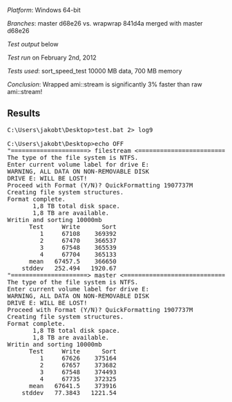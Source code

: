 *Platform*: Windows 64-bit

*Branches*: master d68e26 vs. wrapwrap 841d4a merged with master d68e26

*Test output* below

*Test run* on February 2nd, 2012

*Tests used*: sort_speed_test 10000 MB data, 700 MB memory

*Conclusion*: Wrapped ami::stream is significantly 3% faster than raw ami::stream!

Results
-------
<pre>
C:\Users\jakobt\Desktop>test.bat 2> log9

C:\Users\jakobt\Desktop>echo OFF
"=====================> filestream <======================================="
The type of the file system is NTFS.
Enter current volume label for drive E:
WARNING, ALL DATA ON NON-REMOVABLE DISK
DRIVE E: WILL BE LOST!
Proceed with Format (Y/N)? QuickFormatting 1907737M
Creating file system structures.
Format complete.
       1,8 TB total disk space.
       1,8 TB are available.
Writin and sorting 10000mb
      Test     Write      Sort
         1     67108    369392
         2     67470    366537
         3     67548    365539
         4     67704    365133
      mean   67457.5    366650
    stddev   252.494   1920.67
"=====================> master <======================================="
The type of the file system is NTFS.
Enter current volume label for drive E:
WARNING, ALL DATA ON NON-REMOVABLE DISK
DRIVE E: WILL BE LOST!
Proceed with Format (Y/N)? QuickFormatting 1907737M
Creating file system structures.
Format complete.
       1,8 TB total disk space.
       1,8 TB are available.
Writin and sorting 10000mb
      Test     Write      Sort
         1     67626    375164
         2     67657    373682
         3     67548    374493
         4     67735    372325
      mean   67641.5    373916
    stddev   77.3843   1221.54
</pre>
